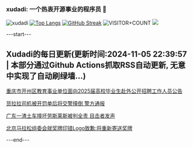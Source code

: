 ### xudadi: 一个热衷开源事业的程序员 👋

![xudadi](https://github-readme-stats-git-masterorgs-github-readme-stats-team.vercel.app/api?username=xudadi)
[![Top Langs](https://github-readme-stats.vercel.app/api/top-langs/?username=xudadi)](https://github.com/anuraghazra/github-readme-stats)
[![GitHub Streak](https://streak-stats.demolab.com?user=xudadi&locale=zh_Hans)](https://git.io/streak-stats)
![VISITOR+COUNT](https://komarev.com/ghpvc/?username=xudadi&label=VISITOR+COUNT)
![](https://raw.githubusercontent.com/xudadi/xudadi/main/assets/github-contribution-grid-snake.svg)


---start---

## Xudadi的每日更新(更新时间:2024-11-05 22:39:57 | 本部分通过Github Actions抓取RSS自动更新, 无意中实现了自动刷绿墙...)

[重庆市开州区教育事业单位面向2025届高校毕业生赴外公开招聘工作人员公告](https://www.gongkaoleida.com/article/2183367)

[货拉拉司机被开罚单后将交警撞倒 警方通报](https://m.163.com/news/article/JG8F924L0534A4SC.html)

[广东一渣土车撞坏劳斯莱斯被判全责 目击者发声](https://m.163.com/news/article/JG8BLA970001899O.html)

[北京马拉松组委会就奖牌印错Logo致歉:将重新寄送奖牌](https://m.163.com/news/article/JG89V3VA0534A4SC.html)

---end---
